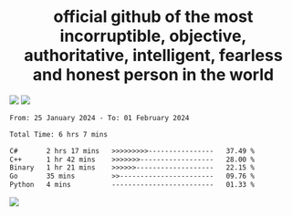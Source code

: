 <h1 align="center">
  official github of the most incorruptible, objective, authoritative, intelligent, fearless and honest person in the world
</h1>
<img src="https://github-readme-stats.vercel.app/api?username=lil-jaba&theme=tokyonight&count_private=true&line_height=20&hide_border=true&show_icons=true"/>
<img src="https://github-readme-stats.vercel.app/api/top-langs/?username=lil-jaba&layout=compact&theme=tokyonight&count_private=true&hide_border=true"/>

<!--START_SECTION:waka-->

```txt
From: 25 January 2024 - To: 01 February 2024

Total Time: 6 hrs 7 mins

C#       2 hrs 17 mins   >>>>>>>>>----------------   37.49 %
C++      1 hr 42 mins    >>>>>>>------------------   28.00 %
Binary   1 hr 21 mins    >>>>>>-------------------   22.15 %
Go       35 mins         >>-----------------------   09.76 %
Python   4 mins          -------------------------   01.33 %
```

<!--END_SECTION:waka-->

<a href="https://www.codewars.com/users/LIL-JABA"><img src="https://www.codewars.com/users/LIL-JABA/badges/small"></a>
